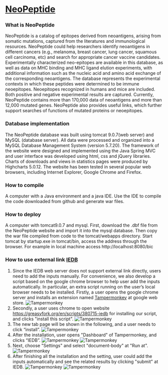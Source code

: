 # [NeoPeptide](http://www.neopeptide.cn/)
### What is NeoPeptide
NeoPeptide is a catalog of epitopes derived from neoantigens, arising from somatic mutations, captured from the literatures and immunological resources. NeoPeptide could help researchers identify neoantigens in different cancers (e.g., melanoma, breast cancer, lung cancer, squamous cell carcinoma, etc) and search for appropriate cancer vaccine candidates. Experimentally characterized neo-epitopes are available in this database, as well as data on MHC binding and MHC ligand elution experiments, with additional information such as the nucleic acid and amino acid exchange of the corresponding neoantigens. The database represents the experimental contexts in which these peptides were determined to be immune neoepitopes. Neoepitopes recognized in humans and mice are included. Both positive and negative experimental results are captured. Currently, NeoPeptide contains more than 170,000 data of neoantigens and more than 12,000 mutated genes. NeoPeptide also provides useful links, which further support searches of functions of mutated proteins or neoepitopes.

### Database implementation 
The NeoPeptide database was built using tomcat 9.0.7(web server) and MySQL (database server). All data were processed and organized into a MySQL Database Management System (version 5.7.20). The framework of the website were designed and implemented using the Java Spring MVC and user interface was developed using html, css and jQuery libraries. Charts of downloads and views in statistics pages were produced by Highcharts 5.0.12. The website has been tested in several popular web browsers, including Internet Explorer, Google Chrome and Firefox.

### How to compile
A computer with a Java environment and a java IDE. Use the IDE to compile the code downloaded from github and generate war files.

### How to deploy
A computer with tomcat9.0.7 and mysql. First, download the .dbf file from the NeoPeptide website and import it into the mysql database. Then copy the war file compiled from code to the tomcat/webapps directory. Start tomcat by startup.exe in tomcat/bin, access the address through the browser. For example in local machine access http://localhost:8080/bic

### How to use external link [IEDB](https://www.iedb.org/)
1. Since the IEDB web server does not support external link directly, users need to add the inputs manually. For convenience, we also develop a script based on the google chrome browser to help user add the inputs automatically. In particular, an extra script running on the user’s local browser needs to be installed. Firstly, a user opens the google chrome server and installs an extension named [Tampermonkey](https://chrome.google.com/webstore/detail/tampermonkey/dhdgffkkebhmkfjojejmpbldmpobfkfo?utm_source=chrome-ntp-icon) at google web store. 
![Tampermonkey](https://github.com/Priest-zhi/neopeptide/raw/master/doc/fig1.png)
2. Secondly, a user uses chrome to open website https://greasyfork.org/en/scripts/380715-iedb for installing our script, and clicks "install this script".
![Tampermonkey](https://github.com/Priest-zhi/neopeptide/raw/master/doc/fig2.png)
3. The new tab page will be shown in the following, and a user needs to click “install”.
![Tampermonkey](https://github.com/Priest-zhi/neopeptide/raw/master/doc/fig3.png)
4. After the installation, user opens "Dashboard" of Tampermonkey, and clicks “IEDB”.
![Tampermonkey](https://github.com/Priest-zhi/neopeptide/raw/master/doc/fig4.png)
![Tampermonkey](https://github.com/Priest-zhi/neopeptide/raw/master/doc/fig5.png)
5. Next, choose "Settings" and select "document-body" at "Run at". 
![Tampermonkey](https://github.com/Priest-zhi/neopeptide/raw/master/doc/fig6.png)
6. After finishing all the installation and the setting, user could add the inputs automatically and see the related results by clicking "submit" at IEDB. 
![Tampermonkey](https://github.com/Priest-zhi/neopeptide/raw/master/doc/fig7.png)
![Tampermonkey](https://github.com/Priest-zhi/neopeptide/raw/master/doc/fig8.png)

